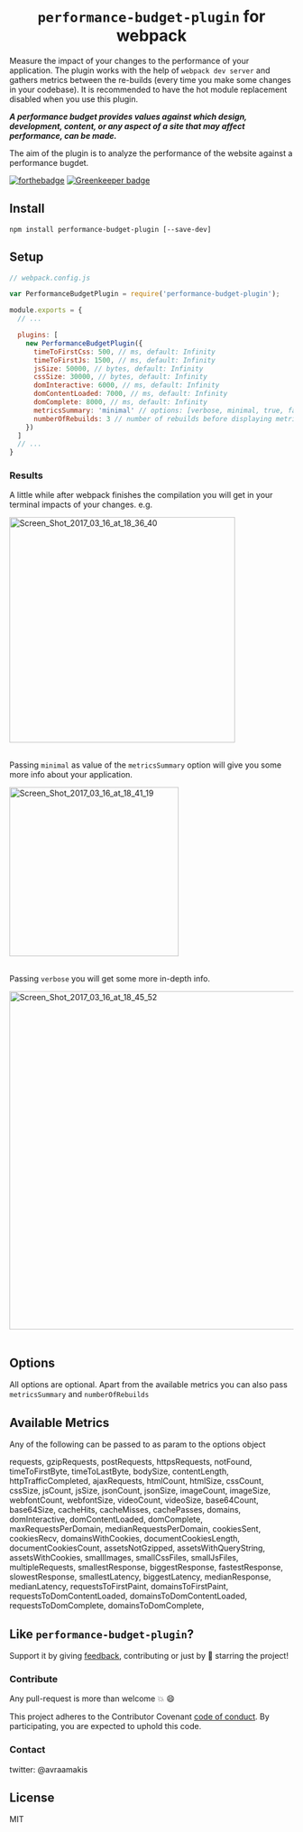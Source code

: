<div align="center">
  <h1><code>performance-budget-plugin</code> for webpack</h1>
</div>

Measure the impact of your changes to the performance of your application.
The plugin works with the help of `webpack dev server` and gathers metrics between
the re-builds (every time you make some changes in your codebase). It is recommended to have
the hot module replacement disabled when you use this plugin.

***A performance budget provides values against which design, development, content, or any aspect of a site that may affect performance, can be made.***

The aim of the plugin is to analyze the performance of the website against a performance bugdet.

[![forthebadge](http://forthebadge.com/images/badges/built-with-love.svg)](http://forthebadge.com) [![Greenkeeper badge](https://badges.greenkeeper.io/AvraamMavridis/performance-budget-plugin.svg)](https://greenkeeper.io/)


## Install

`npm install performance-budget-plugin [--save-dev]`

## Setup

```js
// webpack.config.js

var PerformanceBudgetPlugin = require('performance-budget-plugin');

module.exports = {
  // ...

  plugins: [
    new PerformanceBudgetPlugin({
      timeToFirstCss: 500, // ms, default: Infinity
      timeToFirstJs: 1500, // ms, default: Infinity
      jsSize: 50000, // bytes, default: Infinity
      cssSize: 30000, // bytes, default: Infinity
      domInteractive: 6000, // ms, default: Infinity
      domContentLoaded: 7000, // ms, default: Infinity
      domComplete: 8000, // ms, default: Infinity
      metricsSummary: 'minimal' // options: [verbose, minimal, true, false], default: false,
      numberOfRebuilds: 3 // number of rebuilds before displaying metrics, default 2
    })
  ]
  // ...
}

```

### Results

A little while after webpack finishes the compilation you will get in your terminal impacts of your changes. e.g.

<a href="https://ibb.co/jqrRrF"><img src="https://image.ibb.co/gsOHyv/Screen_Shot_2017_03_16_at_18_36_40.png" alt="Screen_Shot_2017_03_16_at_18_36_40" border="0" width="400"></a><br /><br />


Passing `minimal` as value of the `metricsSummary` option will give you some more info about your application.

<a href="https://ibb.co/jVgnyv"><img src="https://image.ibb.co/hvMWQa/Screen_Shot_2017_03_16_at_18_41_19.png" alt="Screen_Shot_2017_03_16_at_18_41_19" border="0" width="300"></a><br /><br />

Passing `verbose` you will get some more in-depth info.

<a href="https://ibb.co/gNQfJv"><img src="https://image.ibb.co/jCArQa/Screen_Shot_2017_03_16_at_18_45_52.png" alt="Screen_Shot_2017_03_16_at_18_45_52" border="0" width="600"></a><br /><br />

## Options

All options are optional. Apart from the available metrics you can also pass `metricsSummary` and `numberOfRebuilds`

## Available Metrics

Any of the following can be passed to as param to the options object

  requests,
  gzipRequests,
  postRequests,
  httpsRequests,
  notFound,
  timeToFirstByte,
  timeToLastByte,
  bodySize,
  contentLength,
  httpTrafficCompleted,
  ajaxRequests,
  htmlCount,
  htmlSize,
  cssCount,
  cssSize,
  jsCount,
  jsSize,
  jsonCount,
  jsonSize,
  imageCount,
  imageSize,
  webfontCount,
  webfontSize,
  videoCount,
  videoSize,
  base64Count,
  base64Size,
  cacheHits,
  cacheMisses,
  cachePasses,
  domains,
  domInteractive,
  domContentLoaded,
  domComplete,
  maxRequestsPerDomain,
  medianRequestsPerDomain,
  cookiesSent,
  cookiesRecv,
  domainsWithCookies,
  documentCookiesLength,
  documentCookiesCount,
  assetsNotGzipped,
  assetsWithQueryString,
  assetsWithCookies,
  smallImages,
  smallCssFiles,
  smallJsFiles,
  multipleRequests,
  smallestResponse,
  biggestResponse,
  fastestResponse,
  slowestResponse,
  smallestLatency,
  biggestLatency,
  medianResponse,
  medianLatency,
  requestsToFirstPaint,
  domainsToFirstPaint,
  requestsToDomContentLoaded,
  domainsToDomContentLoaded,
  requestsToDomComplete,
  domainsToDomComplete,

## Like `performance-budget-plugin`?

Support it by giving [feedback](https://github.com/AvraamMavridis/performance-budget-plugin/issues), contributing or just by 🌟 starring the project!

### Contribute

Any pull-request is more than welcome :boom: :smile:

This project adheres to the Contributor Covenant [code of conduct](http://contributor-covenant.org/). By participating, you are expected to uphold this code.


### Contact

twitter: @avraamakis


## License

MIT
